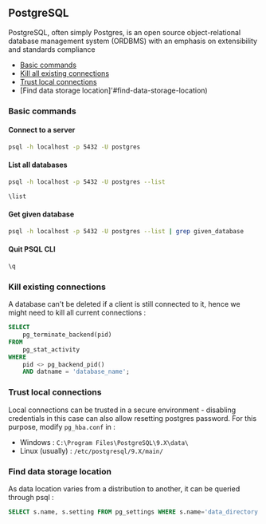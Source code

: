 ## PostgreSQL
PostgreSQL, often simply Postgres, is an open source object-relational database management system (ORDBMS) with an emphasis on extensibility and standards compliance

* [Basic commands](#basic-commands)
* [Kill all existing connections](#kill-existing-connections)
* [Trust local connections](#trust-local-connections)
* [Find data storage location]'#find-data-storage-location)

### Basic commands
#### Connect to a server
```bash
psql -h localhost -p 5432 -U postgres
```

#### List all databases
```bash
psql -h localhost -p 5432 -U postgres --list

\list
```
#### Get given database
```bash
psql -h localhost -p 5432 -U postgres --list | grep given_database
```

#### Quit PSQL CLI
```bash
\q
```

### Kill existing connections
A database can't be deleted if a client is still connected to it, hence we might need to kill all current connections :
```sql
SELECT 
    pg_terminate_backend(pid) 
FROM 
    pg_stat_activity 
WHERE 
    pid <> pg_backend_pid()
    AND datname = 'database_name';
```

### Trust local connections
Local connections can be trusted in a secure environment - disabling credentials in this case can also allow resetting postgres password. For this purpose, modify `pg_hba.conf` in :
* Windows : `C:\Program Files\PostgreSQL\9.X\data\`
* Linux (usually) : `/etc/postgresql/9.X/main/`

### Find data storage location
As data location varies from a distribution to another, it can be queried through psql :

```sql
SELECT s.name, s.setting FROM pg_settings WHERE s.name='data_directory';
```
